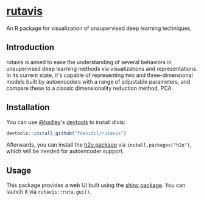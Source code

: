 # [rutavis](http://fdavidcl.me/rutavis)

An R package for visualization of unsupervised deep learning techniques.

## Introduction

rutavis is aimed to ease the understanding of several behaviors in unsupervised deep learning methods via visualizations and representations. In its current state, it's capable of representing two and three-dimensional models built by autoencoders with a range of adjustable parameters, and compare these to a classic dimensionality reduction method, PCA.

## Installation

You can use [@hadley](https://github.com/hadley)'s [devtools](https://cran.r-project.org/web/packages/devtools/index.html) to install dlvis:

~~~r
devtools::install_github("fdavidcl/rutavis")
~~~

Afterwards, you can install the [h2o package](https://cran.r-project.org/web/packages/h2o/index.html) via `install.packages("h2o")`, which will be needed for autoencoder support.

## Usage

This package provides a web UI built using the [shiny package](https://cran.r-project.org/web/packages/shiny/). You can launch it via `rutavis::ruta.gui()`.
